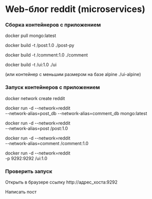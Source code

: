 # Web-блог reddit (microservices)

### Сборка контейнеров с приложением

docker pull mongo:latest

docker build -t <your-login>/post:1.0 ./post-py

docker build -t <your-login>/comment:1.0 ./comment

docker build -t <your-login>/ui:1.0 ./ui

(или контейнер с меньшим размером на базе alpine ./ui-alpine)


### Запуск контейнеров с приложением

docker network create reddit

docker run -d --network=reddit \
--network-alias=post_db --network-alias=comment_db mongo:latest

docker run -d --network=reddit \
--network-alias=post <your-login>/post:1.0

docker run -d --network=reddit \
--network-alias=comment <your-login>/comment:1.0

docker run -d --network=reddit \
-p 9292:9292 <your-login>/ui:1.0


### Проверить запуск

Открыть в браузере ссылку http://адрес_хоста:9292

Написать пост
